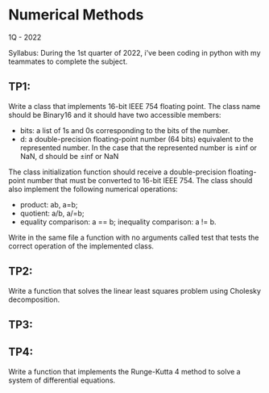 # Numerical Methods
1Q - 2022

Syllabus: During the 1st quarter of 2022, i've been coding in python with my teammates to complete the subject.

## TP1: 
Write a class that implements 16-bit IEEE 754 floating point. The class name should be Binary16 and it should have two accessible members:

- bits: a list of 1s and 0s corresponding to the bits of the number.
- d: a double-precision floating-point number (64 bits) equivalent to the represented number. In the case that the represented number is ±inf or NaN, d should be ±inf or NaN

The class initialization function should receive a double-precision floating-point number that must be converted to 16-bit IEEE 754. The class should also implement the following numerical operations:

- product: ab, a=b;
- quotient: a/b, a/=b;
- equality comparison: a == b; inequality comparison: a != b.

Write in the same file a function with no arguments called test that tests the correct operation of the implemented class.

## TP2: 
Write a function that solves the linear least squares problem using Cholesky decomposition.

## TP3:

## TP4: 
Write a function that implements the Runge-Kutta 4 method to solve a system of differential equations.